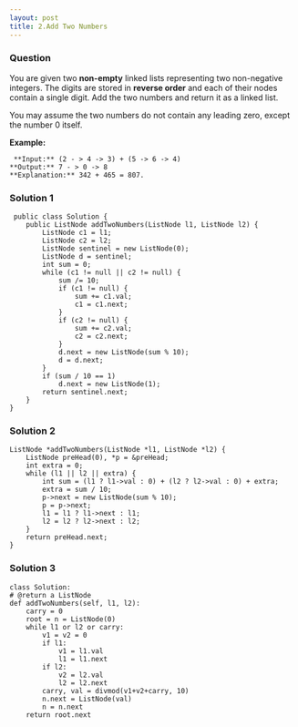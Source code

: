 ```yaml
---
layout: post
title: 2.Add Two Numbers
---
```

### Question
You are given two **non-empty** linked lists representing two non-negative
integers. The digits are stored in **reverse order** and each of their nodes
contain a single digit. Add the two numbers and return it as a linked list.

You may assume the two numbers do not contain any leading zero, except the
number 0 itself.

 **Example:**

    
    
     **Input:** (2 - > 4 -> 3) + (5 -> 6 -> 4)
    **Output:** 7 - > 0 -> 8
    **Explanation:** 342 + 465 = 807.
    
### Solution 1
    
    
     public class Solution {
        public ListNode addTwoNumbers(ListNode l1, ListNode l2) {
            ListNode c1 = l1;
            ListNode c2 = l2;
            ListNode sentinel = new ListNode(0);
            ListNode d = sentinel;
            int sum = 0;
            while (c1 != null || c2 != null) {
                sum /= 10;
                if (c1 != null) {
                    sum += c1.val;
                    c1 = c1.next;
                }
                if (c2 != null) {
                    sum += c2.val;
                    c2 = c2.next;
                }
                d.next = new ListNode(sum % 10);
                d = d.next;
            }
            if (sum / 10 == 1)
                d.next = new ListNode(1);
            return sentinel.next;
        }
    }

### Solution 2
    
    
    ListNode *addTwoNumbers(ListNode *l1, ListNode *l2) {
        ListNode preHead(0), *p = &preHead;
        int extra = 0;
        while (l1 || l2 || extra) {
            int sum = (l1 ? l1->val : 0) + (l2 ? l2->val : 0) + extra;
            extra = sum / 10;
            p->next = new ListNode(sum % 10);
            p = p->next;
            l1 = l1 ? l1->next : l1;
            l2 = l2 ? l2->next : l2;
        }
        return preHead.next;
    }

### Solution 3
    
    
    class Solution:
    # @return a ListNode
    def addTwoNumbers(self, l1, l2):
        carry = 0
        root = n = ListNode(0)
        while l1 or l2 or carry:
            v1 = v2 = 0
            if l1:
                v1 = l1.val
                l1 = l1.next
            if l2:
                v2 = l2.val
                l2 = l2.next
            carry, val = divmod(v1+v2+carry, 10)
            n.next = ListNode(val)
            n = n.next
        return root.next


